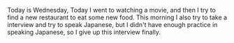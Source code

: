 Today is Wednesday, Today I went to watching a movie, and then I try to find a new restaurant to eat some new food. This morning I also try to take a interview and try to speak Japanese, but I didn't have enough practice in speaking Japanese, so I give up this interview finally.
